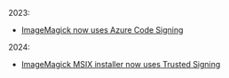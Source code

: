 2023:
 - [ImageMagick now uses Azure Code Signing](2023/imagemagick-now-uses-azure-code-signing/)

2024:
- [ImageMagick MSIX installer now uses Trusted Signing](2024/imagemagick-msix-installer-now-uses-trusted-signing)

